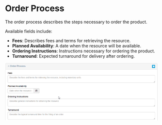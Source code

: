 # Order Process

The order process describes the steps necessary to order the product.

Available fields include:

* **Fees**: Describes fees and terms for retrieving the resource.
* **Planned Availability**: A date when the resource will be available.
* **Ordering Instructions**: Instructions necessary for ordering the product.
* **Turnaround**: Expected turnaround for delivery after ordering. 

![](/assets/order_process.png)



